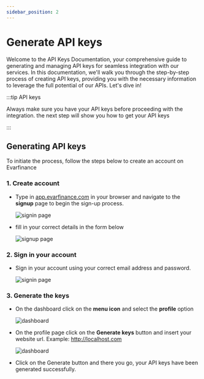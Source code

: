 ```yaml
---
sidebar_position: 2
---
```


# Generate API keys

Welcome to the API Keys Documentation, your comprehensive guide to generating and managing API keys for seamless integration with our services. In this documentation, we'll walk you through the step-by-step process of creating API keys, providing you with the necessary information to leverage the full potential of our APIs. Let's dive in!

:::tip API keys

Always make sure you have your API keys before proceeding with the integration. the next step will show you how to get your API keys

:::

## Generating API keys

To initiate the process, follow the steps below to create an account on Evarfinance

### 1. Create account

- Type in [app.evarfinance.com](https://app.evarfinance.com/signin) in your browser and navigate to the **signup** page to begin the sign-up process.

  ![signin page](./img/signin_page.png)

- fill in your correct details in the form below

  ![signup page](./img/signup_page_2.png)

### 2. Sign in your account

- Sign in your account using your correct email address and password.

  ![signin page](./img/signin_page.png)

### 3. Generate the keys

- On the dashboard click on the **menu icon** and select the **profile** option

  ![dashboard](./img/user_profile.png)

- On the profile page click on the **Generate keys** button and insert your website url. Example: http://localhost.com

  ![dashboard](./img/api_keys_url.png)

- Click on the Generate button and there you go, your API keys have been generated successfully.
